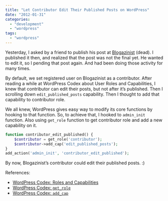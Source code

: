```yaml
---
title: "Let Contributor Edit Their Published Posts on WordPress"
date: "2012-01-31"
categories:
  - "development"
  - "wordpress"
tags:
  - "wordpress"
---
```


Yesterday, I asked by a friend to publish his post at [Blogazinist](http://blogazinist.com) (dead). I published it then, and realized that the post was not the final yet. He wanted to edit it, so I pending that post again. And had been doing those activity for many times.

By default, we set registered user on Blogazinist as a contributor. After reading a while at WordPress Codex about User Roles and Capabilities, I knew that contributor can edit their posts, but not after it’s published. Then I scrolling down `edit_published_posts` capability. Then I thought to add that capability to contributor role.

We all knew, WordPress gives easy way to modify its core functions by hooking to that function. So, to achieve that, I hooked to `admin_init` function. Also using `get_role` function to get contributor role and add a new capability on it.

```php
function contributor_edit_published() {
    $contributor = get_role('contributor');
    $contributor->add_cap('edit_published_posts');
}
add_action('admin_init', 'contributor_edit_published');
```

By now, Blogazinist’s contributor could edit their published posts. :)

References:

- [WordPress Codex: Roles and Capabilities](http://codex.wordpress.org/Roles_and_Capabilities)
- [WordPress Codex: `get_role`](http://codex.wordpress.org/Function_Reference/get_role)
- [WordPress Codex: `add_cap`](http://codex.wordpress.org/Function_Reference/add_cap)
